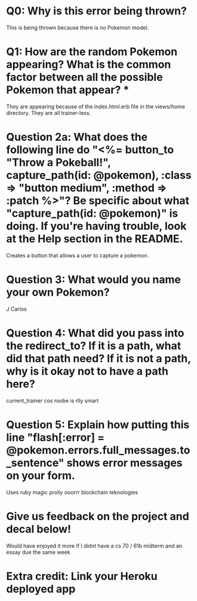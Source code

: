 # Q0: Why is this error being thrown?
This is being thrown because there is no Pokemon model.

# Q1: How are the random Pokemon appearing? What is the common factor between all the possible Pokemon that appear? *
They are appearing because of the index.html.erb file in the views/home directory. They are all trainer-less.
# Question 2a: What does the following line do "<%= button_to "Throw a Pokeball!", capture_path(id: @pokemon), :class => "button medium", :method => :patch %>"? Be specific about what "capture_path(id: @pokemon)" is doing. If you're having trouble, look at the Help section in the README.
Creates a button that allows a user to capture a pokemon.
# Question 3: What would you name your own Pokemon?
J Carlos
# Question 4: What did you pass into the redirect_to? If it is a path, what did that path need? If it is not a path, why is it okay not to have a path here?
current_trainer cos roobe is rlly smart
# Question 5: Explain how putting this line "flash[:error] = @pokemon.errors.full_messages.to_sentence" shows error messages on your form.
Uses ruby magic prolly ooorrr blockchain teknologies
# Give us feedback on the project and decal below!
Would have enjoyed it more if I didnt have a cs 70 / 61b midterm and an essay due the same week
# Extra credit: Link your Heroku deployed app

